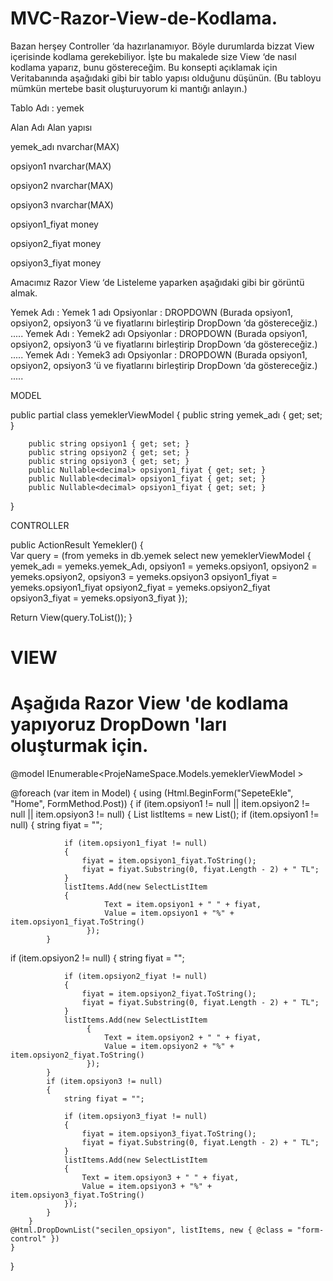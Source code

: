 MVC-Razor-View-de-Kodlama.
==========================
Bazan herşey Controller ‘da hazırlanamıyor. Böyle durumlarda bizzat View içerisinde kodlama gerekebiliyor. İşte bu makalede size View ‘de nasıl kodlama yaparız, bunu göstereceğim.
Bu konsepti açıklamak için Veritabanında aşağıdaki gibi bir tablo yapısı olduğunu düşünün. (Bu tabloyu mümkün mertebe basit oluşturuyorum ki mantığı anlayın.)

Tablo Adı :     yemek

Alan Adı        Alan yapısı

yemek_adı       nvarchar(MAX)

opsiyon1        nvarchar(MAX)

opsiyon2        nvarchar(MAX)

opsiyon3        nvarchar(MAX)

opsiyon1_fiyat  money

opsiyon2_fiyat  money

opsiyon3_fiyat  money


Amacımız Razor View ‘de  Listeleme yaparken aşağıdaki gibi bir görüntü almak.

Yemek Adı :  Yemek 1 adı
Opsiyonlar : DROPDOWN (Burada opsiyon1, opsiyon2, opsiyon3 ‘ü ve fiyatlarını birleştirip DropDown ‘da göstereceğiz.)
.....
Yemek Adı :  Yemek2 adı
Opsiyonlar : DROPDOWN (Burada opsiyon1, opsiyon2, opsiyon3 ‘ü ve fiyatlarını birleştirip DropDown ‘da göstereceğiz.)
.....
Yemek Adı :  Yemek3 adı
Opsiyonlar : DROPDOWN (Burada opsiyon1, opsiyon2, opsiyon3 ‘ü ve fiyatlarını birleştirip DropDown ‘da göstereceğiz.)
.....

MODEL

public partial class yemeklerViewModel
{
        public string yemek_adı { get; set; }

        public string opsiyon1 { get; set; }
        public string opsiyon2 { get; set; }
        public string opsiyon3 { get; set; }
        public Nullable<decimal> opsiyon1_fiyat { get; set; }
        public Nullable<decimal> opsiyon1_fiyat { get; set; }
        public Nullable<decimal> opsiyon1_fiyat { get; set; }
}

CONTROLLER

public ActionResult Yemekler()
{        
Var query = (from yemeks in db.yemek
select new yemeklerViewModel
{ 
yemek_adı = yemeks.yemek_Adı,
opsiyon1 = yemeks.opsiyon1,
opsiyon2 = yemeks.opsiyon2,
opsiyon3 = yemeks.opsiyon3
opsiyon1_fiyat = yemeks.opsiyon1_fiyat
opsiyon2_fiyat = yemeks.opsiyon2_fiyat
opsiyon3_fiyat = yemeks.opsiyon3_fiyat
});

Return View(query.ToList());
}



VIEW
=====
Aşağıda  Razor View 'de kodlama yapıyoruz DropDown 'ları oluşturmak için.
=====
@model IEnumerable<ProjeNameSpace.Models.yemeklerViewModel >

@foreach (var item in Model)
{
   using (Html.BeginForm("SepeteEkle", "Home", FormMethod.Post))
    {
  if (item.opsiyon1 != null || item.opsiyon2 != null || item.opsiyon3 != null)
        {
            List<SelectListItem> listItems = new List<SelectListItem>();
            if (item.opsiyon1 != null)
            {
                string fiyat = "";

                if (item.opsiyon1_fiyat != null)
                {
                    fiyat = item.opsiyon1_fiyat.ToString();
                    fiyat = fiyat.Substring(0, fiyat.Length - 2) + " TL";
                }
                listItems.Add(new SelectListItem
                {
                         Text = item.opsiyon1 + " " + fiyat,
                         Value = item.opsiyon1 + "%" + item.opsiyon1_fiyat.ToString()
                     });
            }
   if (item.opsiyon2 != null)
            {
                string fiyat = "";

                if (item.opsiyon2_fiyat != null)
                {
                    fiyat = item.opsiyon2_fiyat.ToString();
                    fiyat = fiyat.Substring(0, fiyat.Length - 2) + " TL";
                }
                listItems.Add(new SelectListItem
                     {
                         Text = item.opsiyon2 + " " + fiyat,
                         Value = item.opsiyon2 + "%" + item.opsiyon2_fiyat.ToString()
                     });
            }
            if (item.opsiyon3 != null)
            {
                string fiyat = "";

                if (item.opsiyon3_fiyat != null)
                {
                    fiyat = item.opsiyon3_fiyat.ToString();
                    fiyat = fiyat.Substring(0, fiyat.Length - 2) + " TL";
                }
                listItems.Add(new SelectListItem
                {
                    Text = item.opsiyon3 + " " + fiyat,
                    Value = item.opsiyon3 + "%" + item.opsiyon3_fiyat.ToString()
                });
            }
        }
    @Html.DropDownList("secilen_opsiyon", listItems, new { @class = "form-control" })
    }
}

